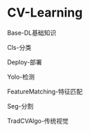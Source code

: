 # CV-Learning

Base-DL基础知识

Cls-分类

Deploy-部署

Yolo-检测

FeatureMatching-特征匹配

Seg-分割

TradCVAlgo-传统视觉